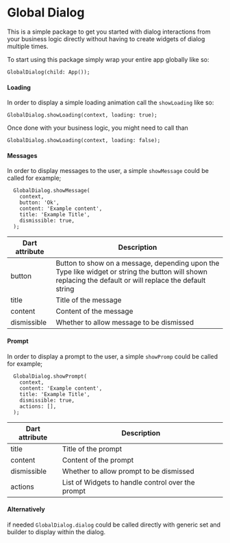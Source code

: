 # Global Dialog

This is a simple package to get you started with dialog interactions from your business logic directly without having to create widgets of dialog multiple times.

To start using this package simply wrap your entire app globally like so:

``GlobalDialog(child: App());``

#### Loading

In order to display a simple loading animation call the `showLoading` like so:

``GlobalDialog.showLoading(context, loading: true);``

Once done with your business logic, you might need to call than

``GlobalDialog.showLoading(context, loading: false);``

#### Messages

In order to display messages to the user, a simple `showMessage` could be called for example;

```
  GlobalDialog.showMessage(
    context,
    button: 'Ok',
    content: 'Example content',
    title: 'Example Title',
    dismissible: true,
  );
```
Dart attribute | Description
------------ | -------------
button | Button to show on a message, depending upon the Type like widget or string the button will shown replacing the default or will replace the default string
title | Title of the message
content | Content of the message
dismissible | Whether to allow message to be dismissed

#### Prompt

In order to display a prompt to the user, a simple `showPromp` could be called for example;

```
  GlobalDialog.showPrompt(
    context,
    content: 'Example content',
    title: 'Example Title',
    dismissible: true,
    actions: [],
  );
```
Dart attribute | Description
------------ | -------------
title | Title of the prompt
content | Content of the prompt
dismissible | Whether to allow prompt to be dismissed
actions | List of Widgets to handle control over the prompt


#### Alternatively

if needed `GlobalDialog.dialog` could be called directly with generic set and builder to display within the dialog.

